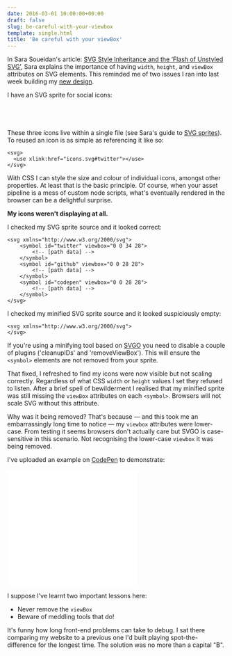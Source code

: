 ```yaml
---
date: 2016-03-01 10:00:00+00:00
draft: false
slug: be-careful-with-your-viewbox
template: single.html
title: 'Be careful with your viewBox'
---
```


In Sara Soueidan's article: [SVG Style Inheritance and the ‘Flash of Unstyled SVG’](https://sarasoueidan.com/blog/svg-style-inheritance-and-FOUSVG/), Sara explains the importance of having `width`, `height`, and `viewBox` attributes on SVG elements. This reminded me of two issues I ran into last week building my [new design](/2016/02/29/a-bit-of-a-new-look/).

I have an SVG sprite for social icons:

<div class="b-boxed social">
  <style scoped>
  .svg-icon  { display: inline-block; vertical-align: top; margin: 0 2px; width: 42px; height: 42px; fill: #ff6680; }
  </style>
  <svg class="svg-icon" role="presentation">
    <use xlink:href="/assets/img/icons.svg#twitter"></use>
  </svg>
  <svg class="svg-icon" role="presentation">
    <use xlink:href="/assets/img/icons.svg#github"></use>
  </svg>
  <svg class="svg-icon" role="presentation">
    <use xlink:href="/assets/img/icons.svg#codepen"></use>
  </svg>
</div>

These three icons live within a single file (see Sara's guide to [SVG sprites](https://24ways.org/2014/an-overview-of-svg-sprite-creation-techniques/)). To reused an icon is as simple as referencing it like so:

````markup
<svg>
  <use xlink:href="icons.svg#twitter"></use>
</svg>
````

With CSS I can style the size and colour of individual icons, amongst other properties. At least that is the basic principle. Of course, when your asset pipeline is a mess of custom node scripts, what's eventually rendered in the browser can be a delightful surprise.

**My icons weren't displaying at all.**

I checked my SVG sprite source and it looked correct:

````markup
<svg xmlns="http://www.w3.org/2000/svg">
    <symbol id="twitter" viewbox="0 0 34 28">
        <!-- [path data] -->
    </symbol>
    <symbol id="github" viewbox="0 0 28 28">
        <!-- [path data] -->
    </symbol>
    <symbol id="codepen" viewbox="0 0 28 28">
        <!-- [path data] -->
    </symbol>
</svg>
````

I checked my minified SVG sprite source and it looked suspiciously empty:

````markup
<svg xmlns="http://www.w3.org/2000/svg">
</svg>
````

If you're using a minifying tool based on [SVGO](https://github.com/svg/svgo) you need to disable a couple of plugins ('cleanupIDs' and 'removeViewBox'). This will ensure the `<symbol>` elements are not removed from your sprite.

That fixed, I refreshed to find my icons were now visible but not scaling correctly. Regardless of what CSS `width` or `height` values I set they refused to listen. After a brief spell of bewilderment I realised that my minified sprite was still missing the `viewBox` attributes on each `<symbol>`. Browsers will not scale SVG without this attribute.

Why was it being removed? That's because — and this took me an embarrassingly long time to notice — my `viewbox` attributes were lower-case. From testing it seems browsers don't actually care but SVGO is case-sensitive in this scenario. Not recognising the lower-case `viewbox` it was being removed.

I've uploaded an example on [CodePen](http://codepen.io/dbushell/pen/EKaRaV/) to demonstrate:

<div class="b-post__image">
  <iframe height="268" scrolling="no" title="SVG icon sprite test case" src="//codepen.io/dbushell/embed/EKaRaV/?height=150&theme-id=0&default-tab=result&embed-version=2" frameborder="no" allowtransparency="true" allowfullscreen="true">See the Pen <a href="https://codepen.io/dbushell/pen/EKaRaV/">SVG icon sprite test case</a> by David Bushell (<a href="https://codepen.io/dbushell">@dbushell</a>) on <a href="https://codepen.io">CodePen</a>.</iframe>
</div>

I suppose I've learnt two important lessons here:

* Never remove the `viewBox`
* Beware of meddling tools that do!

It's funny how long front-end problems can take to debug. I sat there comparing my website to a previous one I'd built playing spot-the-difference for the longest time. The solution was no more than a capital "B".

